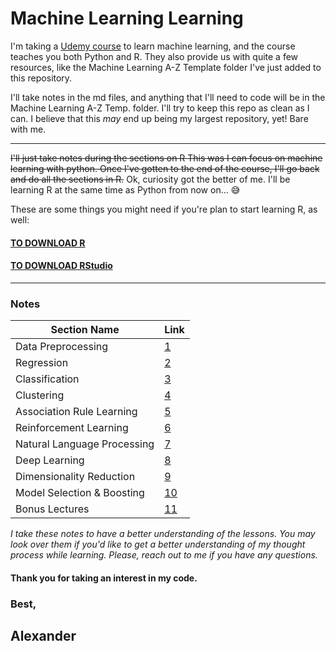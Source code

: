 # Machine Learning Learning

I'm taking a [Udemy course](https://www.udemy.com/machinelearning/learn/v4/overview) to learn machine learning, and the course teaches you both Python and R. They also provide us with quite a few resources, like the Machine Learning A-Z Template folder I've just added to this repository.

I'll take notes in the md files, and anything that I'll need to code will be in the Machine Learning A-Z Temp. folder. I'll try to keep this repo as clean as I can. I believe that this _may_ end up being my largest repository, yet! Bare with me.

---

~~I'll just take notes during the sections on R This was I can focus on machine learning with python.
Once I've gotten to the end of the course, I'll go back and do all the sections in R.~~
Ok, curiosity got the better of me. I'll be learning R at the same time as Python from now on... 😅

These are some things you might need if you're plan to start learning R, as well:

#### [TO DOWNLOAD R](https://cran.r-project.org/)

#### [TO DOWNLOAD RStudio](https://www.rstudio.com/)

---

### Notes

| Section Name                | Link                                                                                         |
| --------------------------- | -------------------------------------------------------------------------------------------- |
| Data Preprocessing          | [1](https://github.com/Lexscher/Machine_Learning/blob/master/Data-Preprocessing.md)          |
| Regression                  | [2](https://github.com/Lexscher/Machine_Learning/blob/master/Regression.md)                  |
| Classification              | [3](https://github.com/Lexscher/Machine_Learning/blob/master/Classification.md)              |
| Clustering                  | [4](https://github.com/Lexscher/Machine_Learning/blob/master/Clustering.md)                  |
| Association Rule Learning   | [5](https://github.com/Lexscher/Machine_Learning/blob/master/Association-Rule-Learning.md)   |
| Reinforcement Learning      | [6](https://github.com/Lexscher/Machine_Learning/blob/master/Reinforcement-Learning.md)      |
| Natural Language Processing | [7](https://github.com/Lexscher/Machine_Learning/blob/master/Natural-Language-Processing.md) |
| Deep Learning               | [8](https://github.com/Lexscher/Machine_Learning/blob/master/Deep-Learning.md)               |
| Dimensionality Reduction    | [9](https://github.com/Lexscher/Machine_Learning/blob/master/Dimensionality-Reduction.md)    |
| Model Selection & Boosting  | [10](https://github.com/Lexscher/Machine_Learning/blob/master/Model-Selection-Boosting.md)   |
| Bonus Lectures              | [11](https://github.com/Lexscher/Machine_Learning/blob/master/Bonus-Lectures.md)             |

_I take these notes to have a better understanding of the lessons. You may look over them if you'd like to get a better understanding of my thought process while learning.
Please, reach out to me if you have any questions._

#### Thank you for taking an interest in my code.

### Best,

## Alexander
